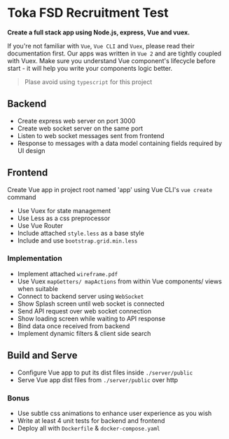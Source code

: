 # Toka FSD Recruitment Test
**Create a full stack app using Node.js, express, Vue and vuex.**

If you're not familiar with `Vue`, `Vue CLI` and `Vuex`, please read their documentation first. 
Our apps was written in `Vue 2` and are tightly coupled with Vuex. 
Make sure you understand Vue component's lifecycle before start - it will help you write your components logic better.

> Plase avoid using `typescript` for this project

## Backend
- Create express web server on port 3000
- Create web socket server on the same port
- Listen to web socket messages sent from frontend
- Response to messages with a data model containing fields required by UI design

## Frontend
 Create Vue app in project root named 'app' using Vue CLI's `vue create` command
- Use Vuex for state management
- Use Less as a css preprocessor
- Use Vue Router
- Include attached `style.less` as a base style
- Include and use `bootstrap.grid.min.less`

### Implementation
- Implement attached `wireframe.pdf`
- Use Vuex `mapGetters/ mapActions` from within Vue components/ views when suitable
- Connect to backend server using `WebSocket`
- Show Splash screen until web socket is connected
- Send API request over web socket connection
- Show loading screen while waiting to API response
- Bind data once received from backend
- Implement dynamic filters & client side search

## Build and Serve
- Configure Vue app to put its dist files inside `./server/public`
- Serve Vue app dist files from `./server/public` over http

### Bonus
- Use subtle css animations to enhance user experience as you wish
- Write at least 4 unit tests for backend and frontend 
- Deploy all with `Dockerfile` & `docker-compose.yaml`
